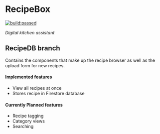 # RecipeBox

<a href="#" id="status-image-popup" title="Latest push build on recipeDB branch: passed" name="status-images" class="open-popup" data-ember-action="" data-ember-action-767="767">
  <img src="https://travis-ci.org/bitshiftedDevelopment/RecipeBox.svg?branch=recipeDB" alt="build:passed">
</a>

<em>Digital kitchen assistant</em>

## RecipeDB branch

Contains the components that make up the recipe browser as well as the upload form for new recipes.

#### Implemented features

-   View all recipes at once
-   Stores recipe in Firestore database

#### Currently Planned features

-   Recipe tagging
-   Category views
-   Searching
